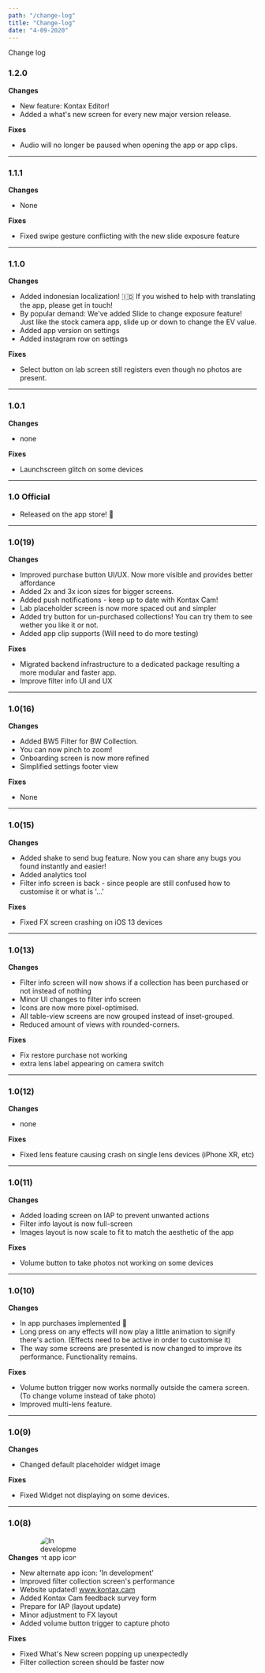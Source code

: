 ```yaml
---
path: "/change-log"
title: "Change-log"
date: "4-09-2020"
---
```

<div>
    <p class="font-bold w-full text-3xl text-center md:text-left">
        Change log
    </p>
</div>

### 1.2.0
**Changes**
- New feature: Kontax Editor!
- Added a what's new screen for every new major version release.

**Fixes**
- Audio will no longer be paused when opening the app or app clips.

---

### 1.1.1
**Changes**
- None

**Fixes**
- Fixed swipe gesture conflicting with the new slide exposure feature

---

### 1.1.0
**Changes**
- Added indonesian localization! 🇮🇩 If you wished to help with translating the app, please get in touch! 
- By popular demand: We've added Slide to change exposure feature! Just like the stock camera app, slide up or down to change the EV value.
- Added app version on settings
- Added instagram row on settings

**Fixes**
- Select button on lab screen still registers even though no photos are present.

---

### 1.0.1
**Changes**
- none

**Fixes**
- Launchscreen glitch on some devices

---

### 1.0 Official
- Released on the app store! 🥳

---

### 1.0(19)
**Changes**
- Improved purchase button UI/UX. Now more visible and provides better affordance
- Added 2x and 3x icon sizes for bigger screens.
- Added push notifications - keep up to date with Kontax Cam!
- Lab placeholder screen is now more spaced out and simpler
- Added try button for un-purchased collections! You can try them to see wether you like it or not.
- Added app clip supports (Will need to do more testing)

**Fixes**
- Migrated backend infrastructure to a dedicated package resulting a more modular and faster app.
- Improve filter info UI and UX

---

### 1.0(16)
**Changes**
- Added BW5 Filter for BW Collection.
- You can now pinch to zoom!
- Onboarding screen is now more refined
- Simplified settings footer view

**Fixes**
- None

---

### 1.0(15)
**Changes**
- Added shake to send bug feature. Now you can share any bugs you found instantly and easier!
- Added analytics tool
- Filter info screen is back - since people are still confused how to customise it or what is '...'

**Fixes**
- Fixed FX screen crashing on iOS 13 devices

---

### 1.0(13)
**Changes**
- Filter info screen will now shows if a collection has been purchased or not instead of nothing
- Minor UI changes to filter info screen
- Icons are now more pixel-optimised.
- All table-view screens are now grouped instead of inset-grouped.
- Reduced amount of views with rounded-corners.

**Fixes**
- Fix restore purchase not working
- extra lens label appearing on camera switch

---

###  1.0(12)
**Changes**
- none
  
**Fixes**
- Fixed lens feature causing crash on single lens devices (iPhone XR, etc)

---

### 1.0(11)
**Changes**
- Added loading screen on IAP to prevent unwanted actions
- Filter info layout is now full-screen
- Images layout is now scale to fit to match the aesthetic of the app

**Fixes**
- Volume button to take photos not working on some devices

---

### 1.0(10)
**Changes**
- In app purchases implemented 🙌
- Long press on any effects will now play a little animation to signify there's action. (Effects need to be active in order to customise it)
- The way some screens are presented is now changed to improve its performance. Functionality remains.

**Fixes**
- Volume button trigger now works normally outside the camera screen. (To change volume instead of take photo)
- Improved multi-lens feature.

---

### 1.0(9)
**Changes**
- Changed default placeholder widget image

**Fixes**
- Fixed Widget not displaying on some devices.

---

### 1.0(8)
**Changes**
<img src="https://i.ibb.co/tLV1F61/In-development.png" alt="In development app icon" style="max-width:75px; border-radius: 18.25px;"/>
- New alternate app icon: 'In development'
- Improved filter collection screen's performance
- Website updated! www.kontax.cam
- Added Kontax Cam feedback survey form
- Prepare for IAP (layout update)
- Minor adjustment to FX layout
- Added volume button trigger to capture photo
  
**Fixes**
- Fixed What's New screen popping up unexpectedly
- Filter collection screen should be faster now